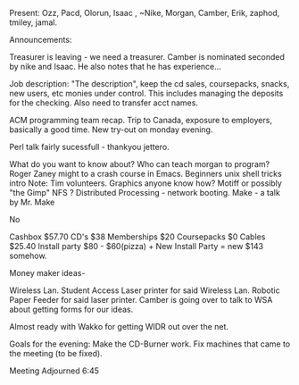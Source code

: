 Present: Ozz, Pacd, Olorun, Isaac , ~Nike, Morgan, Camber, Erik, zaphod, tmiley, jamal. </p><p>
</p><p>
Announcements: </p><p>
Treasurer is leaving - we need a treasurer.  Camber is nominated seconded by nike and Isaac.  He also notes that he has experience... </p><p>
</p><p>
Job description: "The description", keep the cd sales, coursepacks, snacks, new users, etc monies under control.   This includes managing the deposits for the checking.  Also need to transfer acct names. </p><p>
ACM programming team recap.  Trip to Canada, exposure to employers, basically a good time.  New try-out on monday evening.   </p><p>
Perl talk fairly sucessfull - thankyou jettero.   </p><p>
What do you want to know about? 	Who can teach morgan to program? 	Roger Zaney might to a crash course in Emacs. 	Beginners unix shell tricks intro Note: Tim volunteers. 	Graphics anyone know how?  Motiff or possibly "the Gimp" 	NFS ? 	Distributed Processing - network booting. 	Make - a talk by Mr. Make </p><p>
	No  </p><p>
	Cashbox  $57.70 	CD's $38 	Memberships $20 	Coursepacks $0 	Cables $25.40 	Install party $80 - $60(pizza) + New Install Party = 		 new $143 somehow. </p><p>
Money maker ideas- </p><p>
	Wireless Lan. 	Student Access Laser printer for said Wireless Lan. 	Robotic Paper Feeder for said laser printer. 	 Camber is going over to talk to WSA about getting forms for our ideas.	 </p><p>
Almost ready with Wakko for getting WIDR out over the net. </p><p>
Goals for the evening: Make the CD-Burner work. Fix machines that came to the meeting (to be fixed). </p><p>
Meeting Adjourned 6:45 </p><p>
</p>
